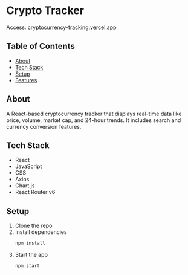 # Crypto Tracker  
Access: [cryptocurrency-tracking.vercel.app](https://cryptocurrency-tracking.vercel.app)

## Table of Contents
- [About](#about)
- [Tech Stack](#tech-stack)
- [Setup](#setup)
- [Features](#features)

## About  
A React-based cryptocurrency tracker that displays real-time data like price, volume, market cap, and 24-hour trends. It includes search and currency conversion features.

## Tech Stack  
- React  
- JavaScript  
- CSS  
- Axios  
- Chart.js  
- React Router v6  

## Setup  
1. Clone the repo  
2. Install dependencies  
   ```bash
   npm install
3. Start the app
   ```bash
   npm start
